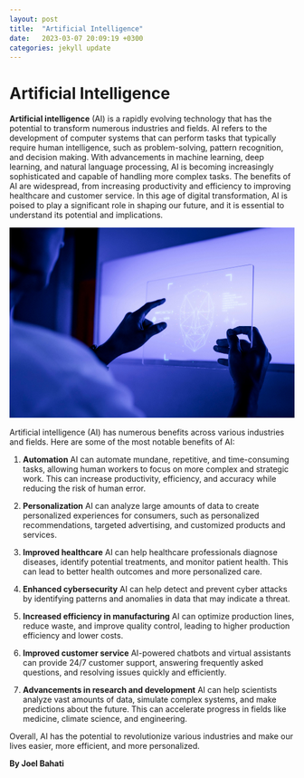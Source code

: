 ```yaml
---
layout: post
title:  "Artificial Intelligence"
date:   2023-03-07 20:09:19 +0300
categories: jekyll update
---
```


# Artificial Intelligence

**Artificial intelligence** (AI) is a rapidly evolving technology that has the potential to transform numerous industries and fields. AI refers to the development of computer systems that can perform tasks that typically require human intelligence, such as problem-solving, pattern recognition, and decision making. With advancements in machine learning, deep learning, and natural language processing, AI is becoming increasingly sophisticated and capable of handling more complex tasks. The benefits of AI are widespread, from increasing productivity and efficiency to improving healthcare and customer service. In this age of digital transformation, AI is poised to play a significant role in shaping our future, and it is essential to understand its potential and implications.

![AI, Artificial Intelligence](designer-using-transparent-digital-tablet-screen-futuristic-technology.png "AI Image")

Artificial intelligence (AI) has numerous benefits across various industries and fields. Here are some of the most notable benefits of AI:

1. **Automation** 
AI can automate mundane, repetitive, and time-consuming tasks, allowing human workers to focus on more complex and strategic work. This can increase productivity, efficiency, and accuracy while reducing the risk of human error.

2. **Personalization**
AI can analyze large amounts of data to create personalized experiences for consumers, such as personalized recommendations, targeted advertising, and customized products and services.

3. **Improved healthcare**
AI can help healthcare professionals diagnose diseases, identify potential treatments, and monitor patient health. This can lead to better health outcomes and more personalized care.

4. **Enhanced cybersecurity**
AI can help detect and prevent cyber attacks by identifying patterns and anomalies in data that may indicate a threat.

5. **Increased efficiency in manufacturing** 
AI can optimize production lines, reduce waste, and improve quality control, leading to higher production efficiency and lower costs.

6. **Improved customer service** 
AI-powered chatbots and virtual assistants can provide 24/7 customer support, answering frequently asked questions, and resolving issues quickly and efficiently.

7. **Advancements in research and development** 
AI can help scientists analyze vast amounts of data, simulate complex systems, and make predictions about the future. This can accelerate progress in fields like medicine, climate science, and engineering.


Overall, AI has the potential to revolutionize various industries and make our lives easier, more efficient, and more personalized. 

**By Joel Bahati**
